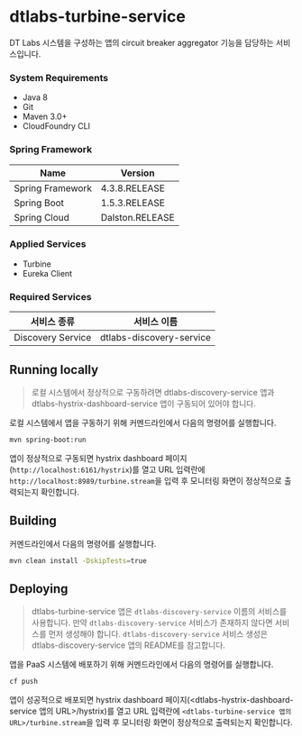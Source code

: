 # dtlabs-turbine-service

DT Labs 시스템을 구성하는 앱의 circuit breaker aggregator 기능을 담당하는 서비스입니다. 


### System Requirements

- Java 8
- Git
- Maven 3.0+
- CloudFoundry CLI


### Spring Framework

| Name             | Version         |
| ---------------- | --------------- |
| Spring Framework | 4.3.8.RELEASE   |
| Spring Boot      | 1.5.3.RELEASE   |
| Spring Cloud     | Dalston.RELEASE |


### Applied Services

- Turbine
- Eureka Client


### Required Services

| 서비스 종류                                                 | 서비스 이름                                                 |
| --------------------------- | --------------------------- |
| Discovery Service           | dtlabs-discovery-service    |


## Running locally

> 로컬 시스템에서 정상적으로 구동하려면 dtlabs-discovery-service 앱과 dtlabs-hystrix-dashboard-service 앱이 구동되어 있어야 합니다.

로컬 시스템에서 앱을 구동하기 위해 커멘드라인에서 다음의 명령어를 실행합니다.
```sh
mvn spring-boot:run
```

앱이 정상적으로 구동되면 hystrix dashboard 페이지(`http://localhost:6161/hystrix`)를 열고 URL 입력란에 `http://localhost:8989/turbine.stream`을 입력 후 모니터링 화면이 정상적으로 출력되는지 확인합니다.


## Building

커멘드라인에서 다음의 명령어를 실행합니다.
```sh
mvn clean install -DskipTests=true
```

## Deploying

> dtlabs-turbine-service 앱은 `dtlabs-discovery-service` 이름의 서비스를 사용합니다. 만약  `dtlabs-discovery-service` 서비스가 존재하지 않다면 서비스를 먼저 생성해야 합니다. `dtlabs-discovery-service` 서비스 생성은 dtlabs-discovery-service 앱의 README를 참고합니다.

앱을 PaaS 시스템에 배포하기 위해 커멘드라인에서 다음의 명령어를 실행합니다.
```sh
cf push
```

앱이 성공적으로 배포되면 hystrix dashboard 페이지(<dtlabs-hystrix-dashboard-service 앱의 URL>/hystrix)를 열고 URL 입력란에 `<dtlabs-turbine-service 앱의 URL>/turbine.stream`을 입력 후 모니터링 화면이 정상적으로 출력되는지 확인합니다.

